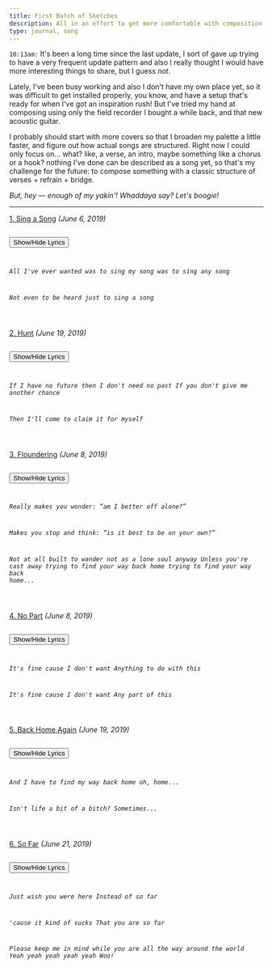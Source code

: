 ```yaml
---
title: First Batch of Sketches
description: All in an effort to get more comfortable with composition...
type: journal, song
---
```


`10:13am:` It's been a long time since the last update, I sort of gave up trying to have a very frequent update pattern and also I really thought I would have more interesting things to share, but I guess *not*.

Lately, I've been busy working and also I don't have my own place yet, so it was difficult to get installed properly, you know, and have a setup that's ready for when I've got an inspiration rush! But I've tried my hand at composing using only the field recorder I bought a while back, and that new acoustic guitar.

I probably should start with more covers so that I broaden my palette a little faster, and figure out how actual songs are structured. Right now I could only focus on... what? like, a verse, an intro, maybe something like a chorus or a hook? nothing I've done can be described as a song yet, so that's my challenge for the future: to compose something with a classic structure of verses + refrain + bridge.

*But, hey — enough of my yakin'! Whaddaya say? Let's boogie!*

***

[1. Sing a Song](/files/music/acoustic-session/1.sing-a-song.mp3) _(June 6, 2019)_

<code class="collapse">
<button type="button">Show/Hide Lyrics</button>
<em>

All I've ever wanted
was to sing my song
was to sing any song

Not even to be heard
just to sing a song

</em>
</code>

[2. Hunt](/files/music/acoustic-session/2.hunt.mp3) _(June 19, 2019)_

<code class="collapse">
<button type="button">Show/Hide Lyrics</button>
<em>

If I have no future then I don't need no past
If you don't give me another chance

Then I'll come to claim it for myself

</em>
</code>

[3. Floundering](/files/music/acoustic-session/3.floundering.mp3) _(June 8, 2019)_

<code class="collapse">
<button type="button">Show/Hide Lyrics</button>
<em>

Really makes you wonder:
“am I better off alone?”

Makes you stop and think:
“is it best to be on your own?”

Not at all built to wander
not as a lone soul anyway
Unless you're cast away
trying to find your way back home
trying to find your way back home...

</em>
</code>

[4. No Part](/files/music/acoustic-session/5.no-part.mp3) _(June 8, 2019)_

<code class="collapse">
<button type="button">Show/Hide Lyrics</button>
<em>

It's fine cause I don't want
Anything to do with this

It's fine cause I don't want
Any part of this

</em>
</code>

[5. Back Home Again](/files/music/acoustic-session/4.back-home-again.mp3) _(June 19, 2019)_

<code class="collapse">
<button type="button">Show/Hide Lyrics</button>
<em>

And I have to find my way back home
oh, home...

Isn't life a bit of a bitch?
Sometimes...

</em>
</code>

[6. So Far](/files/music/acoustic-session/6.so-far.mp3) _(June 21, 2019)_

<code class="collapse">
<button type="button">Show/Hide Lyrics</button>
<em>

Just wish you were here
Instead of so far

'cause it kind of sucks
That you are so far

Please keep me in mind while you are all the way around the world
Yeah yeah yeah yeah yeah
Woo!

</em>
</code>
